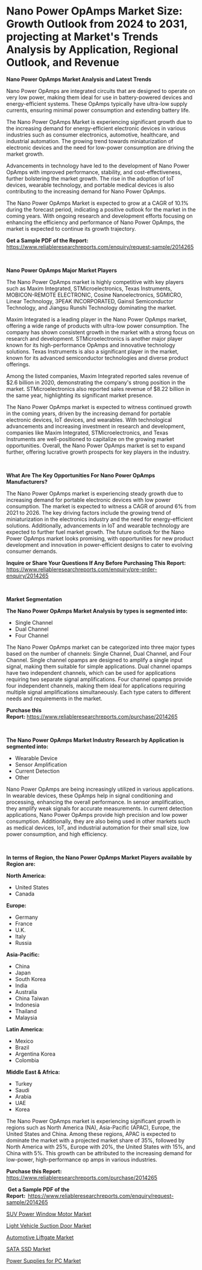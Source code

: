 <p><h1>Nano Power OpAmps Market Size: Growth Outlook from 2024 to 2031, projecting at Market's Trends Analysis by Application, Regional Outlook, and Revenue</h1></p><p><strong>Nano Power OpAmps Market Analysis and Latest Trends</strong></p>
<p><p>Nano Power OpAmps are integrated circuits that are designed to operate on very low power, making them ideal for use in battery-powered devices and energy-efficient systems. These OpAmps typically have ultra-low supply currents, ensuring minimal power consumption and extending battery life.</p><p>The Nano Power OpAmps Market is experiencing significant growth due to the increasing demand for energy-efficient electronic devices in various industries such as consumer electronics, automotive, healthcare, and industrial automation. The growing trend towards miniaturization of electronic devices and the need for low-power consumption are driving the market growth.</p><p>Advancements in technology have led to the development of Nano Power OpAmps with improved performance, stability, and cost-effectiveness, further bolstering the market growth. The rise in the adoption of IoT devices, wearable technology, and portable medical devices is also contributing to the increasing demand for Nano Power OpAmps.</p><p>The Nano Power OpAmps Market is expected to grow at a CAGR of 10.1% during the forecast period, indicating a positive outlook for the market in the coming years. With ongoing research and development efforts focusing on enhancing the efficiency and performance of Nano Power OpAmps, the market is expected to continue its growth trajectory.</p></p>
<p><strong>Get a Sample PDF of the Report:&nbsp;</strong> <a href="https://www.reliableresearchreports.com/enquiry/request-sample/2014265">https://www.reliableresearchreports.com/enquiry/request-sample/2014265</a></p>
<p>&nbsp;</p>
<p><strong>Nano Power OpAmps Major Market Players</strong></p>
<p><p>The Nano Power OpAmps market is highly competitive with key players such as Maxim Integrated, STMicroelectronics, Texas Instruments, MOBICON-REMOTE ELECTRONIC, Cosine Nanoelectronics, SGMICRO, Linear Technology, 3PEAK INCORPORATED, Gainsil Semiconductor Technology, and Jiangsu Runshi Technology dominating the market.</p><p>Maxim Integrated is a leading player in the Nano Power OpAmps market, offering a wide range of products with ultra-low power consumption. The company has shown consistent growth in the market with a strong focus on research and development. STMicroelectronics is another major player known for its high-performance OpAmps and innovative technology solutions. Texas Instruments is also a significant player in the market, known for its advanced semiconductor technologies and diverse product offerings.</p><p>Among the listed companies, Maxim Integrated reported sales revenue of $2.6 billion in 2020, demonstrating the company's strong position in the market. STMicroelectronics also reported sales revenue of $8.22 billion in the same year, highlighting its significant market presence.</p><p>The Nano Power OpAmps market is expected to witness continued growth in the coming years, driven by the increasing demand for portable electronic devices, IoT devices, and wearables. With technological advancements and increasing investment in research and development, companies like Maxim Integrated, STMicroelectronics, and Texas Instruments are well-positioned to capitalize on the growing market opportunities. Overall, the Nano Power OpAmps market is set to expand further, offering lucrative growth prospects for key players in the industry.</p></p>
<p>&nbsp;</p>
<p><strong>What Are The Key Opportunities For Nano Power OpAmps Manufacturers?</strong></p>
<p><p>The Nano Power OpAmps market is experiencing steady growth due to increasing demand for portable electronic devices with low power consumption. The market is expected to witness a CAGR of around 6% from 2021 to 2026. The key driving factors include the growing trend of miniaturization in the electronics industry and the need for energy-efficient solutions. Additionally, advancements in IoT and wearable technology are expected to further fuel market growth. The future outlook for the Nano Power OpAmps market looks promising, with opportunities for new product development and innovation in power-efficient designs to cater to evolving consumer demands.</p></p>
<p><strong>Inquire or Share Your Questions If Any Before Purchasing This Report:</strong> <a href="https://www.reliableresearchreports.com/enquiry/pre-order-enquiry/2014265">https://www.reliableresearchreports.com/enquiry/pre-order-enquiry/2014265</a></p>
<p>&nbsp;</p>
<p><strong>Market Segmentation</strong></p>
<p><strong>The Nano Power OpAmps Market Analysis by types is segmented into:</strong></p>
<p><ul><li>Single Channel</li><li>Dual Channel</li><li>Four Channel</li></ul></p>
<p><p>The Nano Power OpAmps market can be categorized into three major types based on the number of channels: Single Channel, Dual Channel, and Four Channel. Single channel opamps are designed to amplify a single input signal, making them suitable for simple applications. Dual channel opamps have two independent channels, which can be used for applications requiring two separate signal amplifications. Four channel opamps provide four independent channels, making them ideal for applications requiring multiple signal amplifications simultaneously. Each type caters to different needs and requirements in the market.</p></p>
<p><strong>Purchase this Report:&nbsp;</strong><a href="https://www.reliableresearchreports.com/purchase/2014265">https://www.reliableresearchreports.com/purchase/2014265</a></p>
<p>&nbsp;</p>
<p><strong>The Nano Power OpAmps Market Industry Research by Application is segmented into:</strong></p>
<p><ul><li>Wearable Device</li><li>Sensor Amplification</li><li>Current Detection</li><li>Other</li></ul></p>
<p><p>Nano Power OpAmps are being increasingly utilized in various applications. In wearable devices, these OpAmps help in signal conditioning and processing, enhancing the overall performance. In sensor amplification, they amplify weak signals for accurate measurements. In current detection applications, Nano Power OpAmps provide high precision and low power consumption. Additionally, they are also being used in other markets such as medical devices, IoT, and industrial automation for their small size, low power consumption, and high efficiency.</p></p>
<p>&nbsp;</p>
<p><strong>In terms of Region, the Nano Power OpAmps Market Players available by Region are:</strong></p>
<p>
    <p> <strong> North America: </strong>
        <ul>
            <li>United States</li>
            <li>Canada</li>
        </ul>
        </p> 
    <p> <strong> Europe: </strong>
        <ul>
            <li>Germany</li>
            <li>France</li>
            <li>U.K.</li>
            <li>Italy</li>
            <li>Russia</li>
        </ul>
        </p> 
    <p> <strong> Asia-Pacific: </strong>
        <ul>
            <li>China</li>
            <li>Japan</li>
            <li>South Korea</li>
            <li>India</li>
            <li>Australia</li>
            <li>China Taiwan</li>
            <li>Indonesia</li>
            <li>Thailand</li>
            <li>Malaysia</li>
        </ul>
        </p> 
    <p> <strong> Latin America: </strong>
        <ul>
            <li>Mexico</li>
            <li>Brazil</li>
            <li>Argentina Korea</li>
            <li>Colombia</li>
        </ul>
        </p> 
    <p> <strong> Middle East & Africa: </strong>
        <ul>
            <li>Turkey</li>
            <li>Saudi</li>
            <li>Arabia</li>
            <li>UAE</li>
            <li>Korea</li>
        </ul>
    </p>
    </p>
<p><p>The Nano Power OpAmps market is experiencing significant growth in regions such as North America (NA), Asia-Pacific (APAC), Europe, the United States and China. Among these regions, APAC is expected to dominate the market with a projected market share of 35%, followed by North America with 25%, Europe with 20%, the United States with 15%, and China with 5%. This growth can be attributed to the increasing demand for low-power, high-performance op amps in various industries.</p></p>
<p><strong>Purchase this Report: </strong><a href="https://www.reliableresearchreports.com/purchase/2014265">https://www.reliableresearchreports.com/purchase/2014265</a></p>
<p>&nbsp;<strong>Get a Sample PDF of the Report:&nbsp;&nbsp;</strong><a href="https://www.reliableresearchreports.com/enquiry/request-sample/2014265">https://www.reliableresearchreports.com/enquiry/request-sample/2014265</a></p>
<p><strong></strong></p>
<p><p><a href="https://artistic-helicopter-ca9.notion.site/SUV-Power-Window-Motor-Market-Research-Report-Provides-thorough-Industry-Overview-which-offers-an-I-4ac57a44c1f646efaa1a004a4fb81222">SUV Power Window Motor Market</a></p><p><a href="https://picayune-night-cbd.notion.site/Light-Vehicle-Suction-Door-Market-Offers-Provide-Insightful-Data-for-the-Time-Period-from-2024-to-20-552972793e024b95a60b8718f6b6deb9">Light Vehicle Suction Door Market</a></p><p><a href="https://valiant-lunge-8fe.notion.site/Automotive-Liftgate-Market-Size-Growing-and-Forecasted-for-period-from-2024-2031-and-provides-comp-cd787f6eeaad47fcb364dfc61bb1cd4b">Automotive Liftgate Market</a></p><p><a href="https://view.publitas.com/reportprime-1/sata-ssd-market-provides-a-comprehensive-analysis-including-a-macro-overview-of-the-market-as-well-as-micro-details-such-as-market-size-and-competitive-landscape/">SATA SSD Market</a></p><p><a href="https://view.publitas.com/reportprime-1/power-supplies-for-pc-market-size-furnishes-valuable-information-encompassing-market-share-market-trends-and-projections-spanning-from-2024-to-2031/">Power Supplies for PC Market</a></p></p>